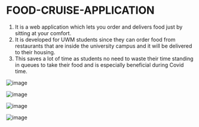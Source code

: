 # FOOD-CRUISE-APPLICATION
1. It is a web application which lets you order and delivers food just by sitting at your comfort.
2. It is developed for UWM students since they can order food from restaurants that are inside the university campus and it will be delivered to their housing.
3. This saves a lot of time as students no need to waste their time standing in queues to take their food and is especially beneficial during Covid time. 


![image](https://user-images.githubusercontent.com/24964774/214509152-cd59cd80-d63b-43f7-917b-56758170a9a6.png)


![image](https://user-images.githubusercontent.com/24964774/214509167-515b11ac-d079-466e-8fff-2286c31fb85d.png)


![image](https://user-images.githubusercontent.com/24964774/214509293-296e3d04-e562-4e4c-8c9a-7eed677eafd6.png)


![image](https://user-images.githubusercontent.com/24964774/214509213-7015e81d-d229-443d-a1d5-91da8758b75b.png)
